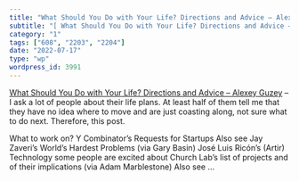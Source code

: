 ```yaml
---
title: "What Should You Do with Your Life? Directions and Advice – Alexey Guzey"
subtitle: "[ What Should You Do with Your Life? Directions and Advice – Alexey Guzey]( https://guzey.com/person..."
category: "1"
tags: ["608", "2203", "2204"]
date: "2022-07-17"
type: "wp"
wordpress_id: 3991
---
```

[ What Should You Do with Your Life? Directions and Advice – Alexey Guzey]( https://guzey.com/personal/what-should-you-do-with-your-life/#cold-emails-and-twitter) –I ask a lot of people about their life plans. At least half of them tell me that they have no idea where to move and are just coasting along, not sure what to do next. Therefore, this post.

What to work on? Y Combinator’s Requests for Startups Also see Jay Zaveri’s World’s Hardest Problems (via Gary Basin) José Luis Ricón’s (Artir) Technology some people are excited about Church Lab’s list of projects and of their implications (via Adam Marblestone) Also see …